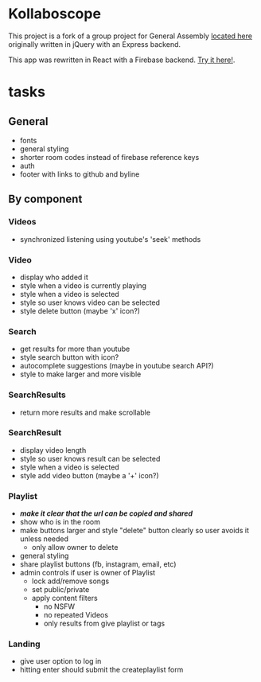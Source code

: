 # Kollaboscope
This project is a fork of a group project for General Assembly [located here](https://github.com/ludocracy/project-01) originally written in jQuery with an Express backend.

This app was rewritten in React with a Firebase backend. [Try it here!](https://kollaboscope-183217.firebaseapp.com/).

# tasks
## General
  - fonts
  - general styling
  - shorter room codes instead of firebase reference keys
  - auth
  - footer with links to github and byline
## By component
### Videos
  - synchronized listening using youtube's 'seek' methods
### Video
  - display who added it
  - style when a video is currently playing
  - style when a video is selected
  - style so user knows video can be selected
  - style delete button (maybe 'x' icon?)
### Search
  - get results for more than youtube
  - style search button with icon?
  - autocomplete suggestions (maybe in youtube search API?)
  - style to make larger and more visible
### SearchResults
  - return more results and make scrollable
### SearchResult
  - display video length
  - style so user knows result can be selected
  - style when a video is selected
  - style add video button (maybe a '+' icon?)
### Playlist
  - ***make it clear that the url can be copied and shared***
  - show who is in the room
  - make buttons larger and style "delete" button clearly so user avoids it unless needed
    - only allow owner to delete
  - general styling
  - share playlist buttons (fb, instagram, email, etc)
  - admin controls if user is owner of Playlist
    - lock add/remove songs
    - set public/private
    - apply content filters
      - no NSFW
      - no repeated Videos
      - only results from give playlist or tags
### Landing
  - give user option to log in
  - hitting enter should submit the createplaylist form

